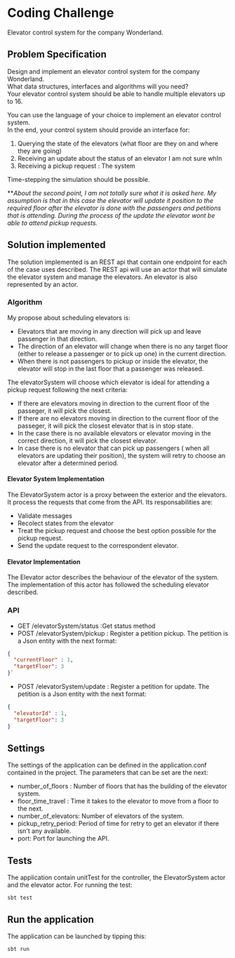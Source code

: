 
# Coding Challenge  
  
Elevator control system for the company Wonderland.  
  
## Problem Specification  
  
Design and implement an elevator control system for the company Wonderland.  
What data structures, interfaces and algorithms will you need?  
Your elevator control system should be able to handle multiple elevators up to 16.  
  
You can use the language of your choice to implement an elevator control system.  
In the end, your control system should provide an interface for:  
  
 1. Querying the state of the elevators (what floor are they on and where they are going)  
 2. Receiving an update about the status of an elevator  I am not sure whIn 
 3. Receiving a pickup request  : The system 
  
Time-stepping the simulation should be possible.  

  ***About the second point, I am not totally sure what it is asked here. My assumption is that in this case the elevator will update it position to the required floor after the elevator is done with the passengers and petitions that is attending. During the process of the update the elevator wont be able to attend pickup requests.*
  
## Solution implemented  
  
The solution implemented is an REST api that contain one endpoint for each of the case uses described. The REST api will use an actor that will simulate the elevator system and manage the elevators. An elevator is also represented by an actor.

  ### Algorithm 
My propose about scheduling elevators is:

-   Elevators that are moving in any direction will pick up and leave passenger in that direction.
-   The direction of an elevator will change when there is no any target floor (either to release a passenger or to pick up one) in the current direction.
-   When there is not passengers to pickup or inside the elevator, the elevator will stop in the last floor that a passenger was released.

The elevatorSystem will choose which elevator is ideal for attending a pickup request following the next criteria:

-  If there are elevators moving in direction to the current floor of the passeger, it will pick the closest.
-   If there are no elevators moving in direction to the current floor of the passeger, it will pick the closest elevator that is in stop state.
-   In the case there is no available elevators or elevator moving in the correct direction, it will pick the closest elevator.
- In case there is no elevator that can pick up passengers ( when all elevators are updating their position), the system will retry to choose an elevator after a determined period.

#### Elevator System Implementation
The ElevatorSystem actor is a proxy between the exterior and the elevators. It process the requests that come from the API. Its responsabilities are:

 - Validate messages
 - Recolect states from the elevator 
 - Treat the pickup request and choose the best option possible for the pickup request.
 - Send the update request to the correspondent elevator.

#### Elevator Implementation

The Elevator actor describes the behaviour of the elevator of the system. The implementation of this actor has followed the scheduling elevator described.

### API
   
 - GET  /elevatorSystem/status   :Get status method
 - POST /elevatorSystem/pickup : Register a petition pickup. The petition is a Json entity with the next format: 
```json
{
  "currentFloor" : 1,  
  "targetFloor": 3  
}`
```
 - POST /elevatorSystem/update : Register a petition for update. The petition is a Json entity with the next format: 
```json
{
  "elevatorId" : 1,  
  "targetFloor": 3  
}
```
## Settings  
The settings of the application can be defined in the application.conf contained in the project. The parameters that can be set are the next:
 - number_of_floors : Number of floors that has the building of the elevator system.
 - floor_time_travel : Time it takes to the elevator to move from a floor to the next.
 - number_of_elevators: Number of elevators of the system.
 - pickup_retry_period: Period of time for retry to get an elevator if there isn't any available.
 - port: Port for launching the API.

## Tests  
  
The application contain unitTest for the controller, the ElevatorSystem actor and the elevator actor. For running the test:

    sbt test

## Run the application  
The application can be launched by tipping this:
```
sbt run

```  

